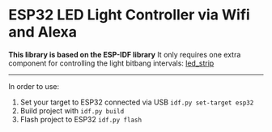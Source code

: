 # ESP32 LED Light Controller via Wifi and Alexa

**This library is based on the ESP-IDF library**
It only requires one extra component for controlling the light bitbang intervals: [led_strip](https://components.espressif.com/components/espressif/led_strip)

---

In order to use:
1. Set your target to ESP32 connected via USB
`idf.py set-target esp32`
2. Build project with
`idf.py build`
3. Flash project to ESP32
`idf.py flash`
